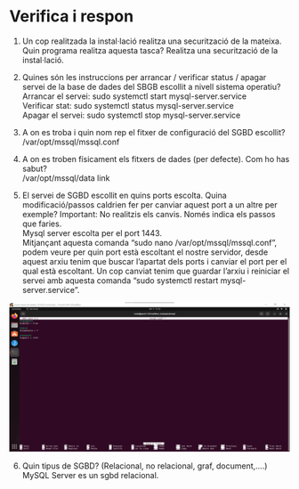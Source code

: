 # Verifica i respon

1.  Un cop realitzada la instal·lació realitza una securització de la mateixa. Quin programa realitza aquesta tasca? Realitza una securització de la instal·lació.

2.  Quines són les instruccions per arrancar / verificar status / apagar servei de la base de dades del SBGB escollit a nivell sistema operatiu? <br>
      Arrancar el servei: sudo systemctl start mysql-server.service <br>
      Verificar stat: sudo systemctl status mysql-server.service <br>
      Apagar el servei: sudo systemctl stop mysql-server.service <br>

3.  A on es troba i quin nom rep el fitxer de configuració del SGBD escollit? <br>
      /var/opt/mssql/mssql.conf <br>

4.  A on es troben físicament els fitxers de dades (per defecte). Com ho has sabut? <br>
      /var/opt/mssql/data   link <br>

5.  El servei de SGBD escollit en quins ports escolta. Quina modificació/passos caldrien fer per canviar aquest port a un altre per exemple? Important: No realitzis els canvis. Només indica els passos que faries. <br>
      Mysql server escolta per el port 1443. <br>
      Mitjançant aquesta comanda “sudo nano /var/opt/mssql/mssql.conf”, podem veure per quin port està escoltant el nostre servidor, desde aquest arxiu tenim que buscar l’apartat dels ports i canviar el port per el qual està escoltant. Un cop canviat tenim que guardar l’arxiu i reiniciar el servei amb aquesta comanda “sudo systemctl restart mysql-server.service”. <br>

![Imatgeconfig](Imatges/ResponComprova.png)

6. Quin tipus de SGBD? (Relacional, no relacional, graf, document,....) <br>
	MySQL Server es un sgbd relacional. <br>

